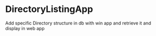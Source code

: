# DirectoryListingApp
Add specific Directory structure in db with win app and retrieve it and display in web app

